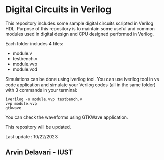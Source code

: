 # Digital Circuits in Verilog

This repository includes some sample digital circuits scripted in Verilog HDL.
Purpose of this repository is to maintain some useful and common modules used in digital design and CPU designed performed in Verilog.

Each folder includes 4 files:
- module.v
- testbench.v
- module.vvp
- module.vcd

Simulations can be done using iverilog tool.
You can use iverilog tool in vs code application and simulate your Verilog codes (all in the same folder) with 3 commands in your terminal:
```console 
iverilog -o module.vvp testbench.v
vvp module.vvp
gtkwave
```

You can check the waveforms using GTKWave application.

This repository will be updated.

Last update : 10/22/2023
## Arvin Delavari - IUST
